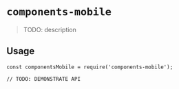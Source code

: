 # `components-mobile`

> TODO: description

## Usage

```
const componentsMobile = require('components-mobile');

// TODO: DEMONSTRATE API
```
